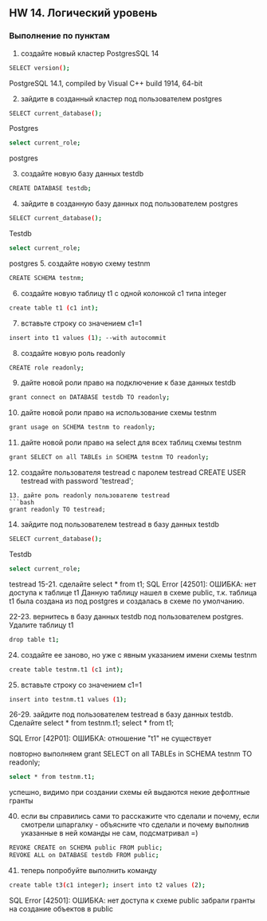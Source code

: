 ﻿## HW 14. Логический уровень
### Выполнение по пунктам

1. создайте новый кластер PostgresSQL 14
```bash
SELECT version();
```
PostgreSQL 14.1, compiled by Visual C++ build 1914, 64-bit

2. зайдите в созданный кластер под пользователем postgres
```bash
SELECT current_database();
```
Postgres
```bash
select current_role; 
```
postgres

3. создайте новую базу данных testdb
```bash
CREATE DATABASE testdb;
```
4. зайдите в созданную базу данных под пользователем postgres
```bash
SELECT current_database();
```
Testdb
```bash
select current_role;
```
postgres
5. создайте новую схему testnm
```bash
CREATE SCHEMA testnm;
```
6. создайте новую таблицу t1 с одной колонкой c1 типа integer
```bash
create table t1 (c1 int);
```
7. вставьте строку со значением c1=1
```bash
insert into t1 values (1); --with autocommit
```
8. создайте новую роль readonly
```bash
CREATE role readonly;
```
9. дайте новой роли право на подключение к базе данных testdb
```bash
grant connect on DATABASE testdb TO readonly;
```
10. дайте новой роли право на использование схемы testnm
```bash
grant usage on SCHEMA testnm to readonly;
```
11. дайте новой роли право на select для всех таблиц схемы testnm
```bash
grant SELECT on all TABLEs in SCHEMA testnm TO readonly;
```
12. создайте пользователя testread с паролем testread
CREATE USER testread with password 'testread';
```
13. дайте роль readonly пользователю testread
```bash
grant readonly TO testread;
```
14. зайдите под пользователем testread в базу данных testdb
```bash
SELECT current_database();
```
Testdb
```bash
select current_role;
```
testread
15-21. сделайте select * from t1;
SQL Error [42501]: ОШИБКА: нет доступа к таблице t1
Данную таблицу нашел в схеме public, т.к. таблица t1 была создана из под postgres и создалась в схеме по умолчанию.

22-23. вернитесь в базу данных testdb под пользователем postgres. Удалите таблицу t1
```bash
drop table t1;
```
24. создайте ее заново, но уже с явным указанием имени схемы testnm
```bash
create table testnm.t1 (c1 int);
```
25. вставьте строку со значением c1=1
```bash
insert into testnm.t1 values (1);
```
26-29. зайдите под пользователем testread в базу данных testdb. Сделайте select * from testnm.t1;
select * from t1;

SQL Error [42P01]: ОШИБКА: отношение "t1" не существует

повторно выполняем grant SELECT on all TABLEs in SCHEMA testnm TO readonly;
```bash
select * from testnm.t1;
```
успешно, видимо при создании схемы ей выдаются некие дефолтные гранты

40. если вы справились сами то расскажите что сделали и почему, если смотрели шпаргалку - объясните что сделали и почему выполнив указанные в ней команды
не сам, подсматривал =)
```bash
REVOKE CREATE on SCHEMA public FROM public; 
REVOKE ALL on DATABASE testdb FROM public;
``` 

41. теперь попробуйте выполнить команду 
```bash
create table t3(c1 integer); insert into t2 values (2);
```
SQL Error [42501]: ОШИБКА: нет доступа к схеме public
забрали гранты на создание объектов в public
